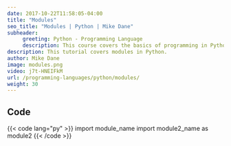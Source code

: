 ```yaml
---
date: 2017-10-22T11:58:05-04:00
title: "Modules"
seo_title: "Modules | Python | Mike Dane"
subheader:
     greeting: Python - Programming Language
     description: This course covers the basics of programming in Python. Work your way through the videos and we'll teach you everything you need to know to start your programming journey!
description: This tutorial covers modules in Python.
author: Mike Dane
image: modules.png
video: j7t-HNEIFkM
url: /programming-languages/python/modules/
weight: 30
---
```


## Code

{{< code lang="py" >}}
import module_name
import module2_name as module2
{{< /code >}}